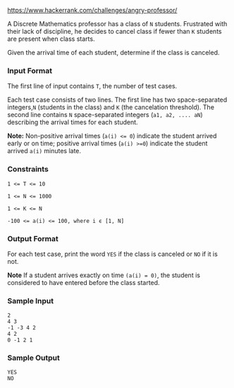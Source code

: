https://www.hackerrank.com/challenges/angry-professor/

A Discrete Mathematics professor has a class of `N` students. Frustrated with their lack of discipline, he decides to cancel class if fewer than `K` students are present when class starts.

Given the arrival time of each student, determine if the class is canceled.

### Input Format

The first line of input contains `T`, the number of test cases.

Each test case consists of two lines. The first line has two space-separated integers,`N` (students in the class) and `K` (the cancelation threshold). The second line contains `N` space-separated integers (`a1, a2, .... aN`) describing the arrival times for each student.

**Note:** Non-positive arrival times (`a(i) <= 0`) indicate the student arrived early or on time; positive arrival times (`a(i) >=0`) indicate the student arrived `a(i)` minutes late.

### Constraints

`1 <= T <= 10`

`1 <= N <= 1000`

`1 <= K <= N`

`-100 <= a(i) <= 100, where i ϵ [1, N]`

### Output Format

For each test case, print the word `YES` if the class is canceled or `NO` if it is not.

**Note** 
If a student arrives exactly on time `(a(i) = 0)`, the student is considered to have entered before the class started.

### Sample Input
```
2
4 3
-1 -3 4 2
4 2
0 -1 2 1
```
### Sample Output
```
YES
NO
```